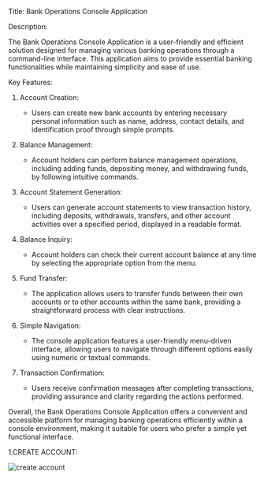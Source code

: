 Title: Bank Operations Console Application

Description:

The Bank Operations Console Application is a user-friendly and efficient solution designed for managing various banking operations through a command-line interface. This application aims to provide essential banking functionalities while maintaining simplicity and ease of use.

Key Features:

1. Account Creation:
   - Users can create new bank accounts by entering necessary personal information such as name, address, contact details, and identification proof through simple prompts.

2. Balance Management:
   - Account holders can perform balance management operations, including adding funds, depositing money, and withdrawing funds, by following intuitive commands.

3. Account Statement Generation:
   - Users can generate account statements to view transaction history, including deposits, withdrawals, transfers, and other account activities over a specified period, displayed in a readable format.

4. Balance Inquiry:
   - Account holders can check their current account balance at any time by selecting the appropriate option from the menu.

5. Fund Transfer:
   - The application allows users to transfer funds between their own accounts or to other accounts within the same bank, providing a straightforward process with clear instructions.

6. Simple Navigation:
   - The console application features a user-friendly menu-driven interface, allowing users to navigate through different options easily using numeric or textual commands.

7. Transaction Confirmation:
   - Users receive confirmation messages after completing transactions, providing assurance and clarity regarding the actions performed.

Overall, the Bank Operations Console Application offers a convenient and accessible platform for managing banking operations efficiently within a console environment, making it suitable for users who prefer a simple yet functional interface.



1.CREATE ACCOUNT:

![create account](https://github.com/HrutikSargar/Bank-Operation-Console-Application-Project-Using-JDBC-JAVA/assets/106005765/4fdc5791-864e-448e-a851-d085feee0c50)
